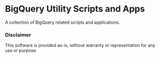 # BigQuery Utility Scripts and Apps
A collection of BigQuery related scripts and applications.

### Disclaimer
This software is provided as-is, without warranty or representation for any use or purpose.